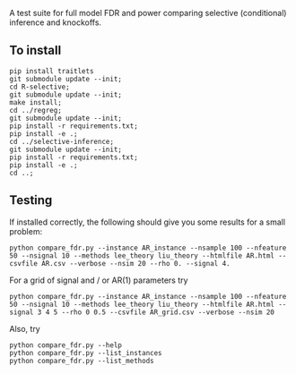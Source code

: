 A test suite for full model FDR and power comparing
selective (conditional) inference and knockoffs.

To install
----------

```
pip install traitlets
git submodule update --init;
cd R-selective;
git submodule update --init;
make install;
cd ../regreg;
git submodule update --init;
pip install -r requirements.txt;
pip install -e .;
cd ../selective-inference;
git submodule update --init;
pip install -r requirements.txt;
pip install -e .;
cd ..;
```

Testing
-------

If installed correctly, the following should give you some results for a small problem:

```
python compare_fdr.py --instance AR_instance --nsample 100 --nfeature 50 --nsignal 10 --methods lee_theory liu_theory --htmlfile AR.html --csvfile AR.csv --verbose --nsim 20 --rho 0. --signal 4.
```

For a grid of signal and / or AR(1) parameters try

```
python compare_fdr.py --instance AR_instance --nsample 100 --nfeature 50 --nsignal 10 --methods lee_theory liu_theory --htmlfile AR.html --signal 3 4 5 --rho 0 0.5 --csvfile AR_grid.csv --verbose --nsim 20
```

Also, try 

```
python compare_fdr.py --help
python compare_fdr.py --list_instances
python compare_fdr.py --list_methods
 ```

